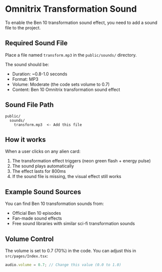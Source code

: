 # Omnitrix Transformation Sound

To enable the Ben 10 transformation sound effect, you need to add a sound file to the project.

## Required Sound File

Place a file named `transform.mp3` in the `public/sounds/` directory.

The sound should be:
- Duration: ~0.8-1.0 seconds
- Format: MP3
- Volume: Moderate (the code sets volume to 0.7)
- Content: Ben 10 Omnitrix transformation sound effect

## Sound File Path
```
public/
  sounds/
    transform.mp3  <- Add this file
```

## How it works

When a user clicks on any alien card:
1. The transformation effect triggers (neon green flash + energy pulse)
2. The sound plays automatically
3. The effect lasts for 800ms
4. If the sound file is missing, the visual effect still works

## Example Sound Sources
You can find Ben 10 transformation sounds from:
- Official Ben 10 episodes
- Fan-made sound effects
- Free sound libraries with similar sci-fi transformation sounds

## Volume Control
The volume is set to 0.7 (70%) in the code. You can adjust this in `src/pages/Index.tsx`:
```javascript
audio.volume = 0.7; // Change this value (0.0 to 1.0)
```
